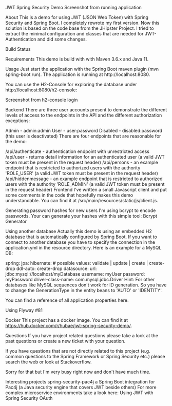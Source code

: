 JWT Spring Security Demo
Screenshot from running application

About
This is a demo for using JWT (JSON Web Token) with Spring Security and Spring Boot. I completely rewrote my first version. Now this solution is based on the code base from the JHipster Project. I tried to extract the minimal configuration and classes that are needed for JWT-Authentication and did some changes.

Build Status

Requirements
This demo is build with with Maven 3.6.x and Java 11.

Usage
Just start the application with the Spring Boot maven plugin (mvn spring-boot:run). The application is running at http://localhost:8080.

You can use the H2-Console for exploring the database under http://localhost:8080/h2-console:

Screenshot from h2-console login

Backend
There are three user accounts present to demonstrate the different levels of access to the endpoints in the API and the different authorization exceptions:

Admin - admin:admin
User - user:password
Disabled - disabled:password (this user is deactivated)
There are four endpoints that are reasonable for the demo:

/api/authenticate - authentication endpoint with unrestricted access
/api/user - returns detail information for an authenticated user (a valid JWT token must be present in the request header)
/api/persons - an example endpoint that is restricted to authorized users with the authority 'ROLE_USER' (a valid JWT token must be present in the request header)
/api/hiddenmessage - an example endpoint that is restricted to authorized users with the authority 'ROLE_ADMIN' (a valid JWT token must be present in the request header)
Frontend
I've written a small Javascript client and put some comments in the code that hopefully makes this demo understandable. You can find it at /src/main/resources/static/js/client.js.

Generating password hashes for new users
I'm using bcrypt to encode passwords. Your can generate your hashes with this simple tool: Bcrypt Generator

Using another database
Actually this demo is using an embedded H2 database that is automatically configured by Spring Boot. If you want to connect to another database you have to specify the connection in the application.yml in the resource directory. Here is an example for a MySQL DB:

spring:
  jpa:
    hibernate:
      # possible values: validate | update | create | create-drop
      ddl-auto: create-drop
  datasource:
    url: jdbc:mysql://localhost/myDatabase
    username: myUser
    password: myPassword
    driver-class-name: com.mysql.jdbc.Driver
Hint: For other databases like MySQL sequences don't work for ID generation. So you have to change the GenerationType in the entity beans to 'AUTO' or 'IDENTITY'.

You can find a reference of all application properties here.

Using Flyway
#81

Docker
This project has a docker image. You can find it at https://hub.docker.com/r/hubae/jwt-spring-security-demo/.

Questions
If you have project related questions please take a look at the past questions or create a new ticket with your question.

If you have questions that are not directly related to this project (e.g. common questions to the Spring Framework or Spring Security etc.) please search the web or look at Stackoverflow.

Sorry for that but I'm very busy right now and don't have much time.

Interesting projects
spring-security-pac4j a Spring Boot integration for Pac4j (a Java security engine that covers JWT beside others)
For more complex microservice environments take a look here: Using JWT with Spring Security OAuth
